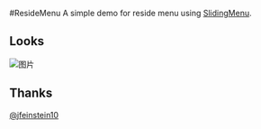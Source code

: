 #ResideMenu
A simple demo for reside menu using [SlidingMenu](https://github.com/jfeinstein10/SlidingMenu).

Looks
------
![图片](http://img.blog.csdn.net/20140902225149282?watermark/2/text/aHR0cDovL2Jsb2cuY3Nkbi5uZXQvbWFub2Vs/font/5a6L5L2T/fontsize/400/fill/I0JBQkFCMA==/dissolve/70/gravity/SouthEast)


Thanks
---------
[@jfeinstein10](https://github.com/jfeinstein10)
